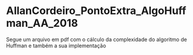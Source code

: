 # AllanCordeiro_PontoExtra_AlgoHuffman_AA_2018
Segue um arquivo em pdf com o cálculo da complexidade do algoritmo de Huffman e também a sua implementação 
